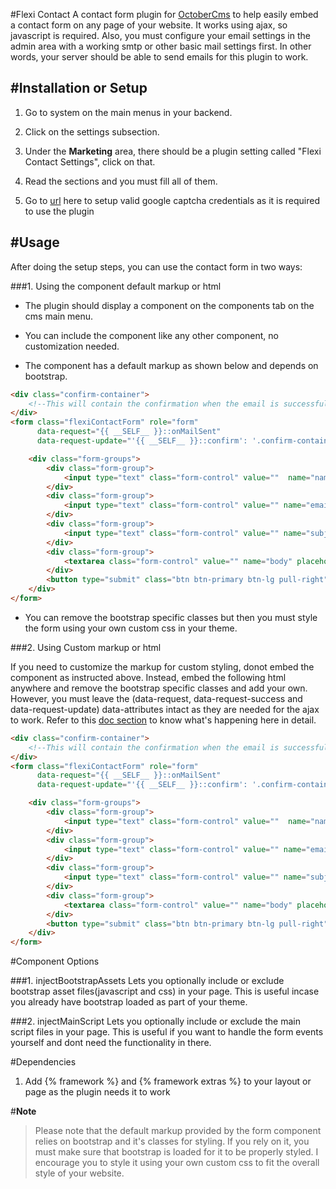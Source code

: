 #Flexi Contact
A contact form plugin for [OctoberCms](http://www.octobercms.com) to help easily embed a contact form on any page of your website. It works using ajax, so javascript is required. Also, you must configure your email settings in the admin area with a working smtp or other basic mail settings first. In other words, your server should be able to send emails for this plugin to work.


#Installation or Setup
---

1. Go to system on the main menus in your backend.

2. Click on the settings subsection.

3. Under the **Marketing** area, there should be a plugin setting called "Flexi Contact Settings", click on that.

4. Read the sections and you must fill all of them.

5. Go to [url](http://www.google.com/recaptcha/admin) here to setup valid google captcha credentials as it is required to use the plugin


#Usage
---
After doing the setup steps, you can use the contact form in two ways:

###1. Using the component default markup or html
+ The plugin should display a component on the components tab on the cms main menu.

+ You can include the component like any other component, no customization needed.

+ The component has a default markup as shown below and depends on bootstrap.

```html
<div class="confirm-container">
    <!--This will contain the confirmation when the email is successfully sent-->
</div>
<form class="flexiContactForm" role="form"
      data-request="{{ __SELF__ }}::onMailSent"
      data-request-update="'{{ __SELF__ }}::confirm': '.confirm-container'">

    <div class="form-groups">
        <div class="form-group">
            <input type="text" class="form-control" value=""  name="name" placeholder="Enter name">
        </div>
        <div class="form-group">
            <input type="text" class="form-control" value="" name="email" placeholder="Enter Email">
        </div>
        <div class="form-group">
            <input type="text" class="form-control" value="" name="subject" placeholder="Enter Subject">
        </div>
        <div class="form-group">
            <textarea class="form-control" value="" name="body" placeholder="Enter Message" cols="30" rows="10"></textarea>
        </div>
        <button type="submit" class="btn btn-primary btn-lg pull-right">Send</button>
    </div>
</form>
```

+ You can remove the bootstrap specific classes but then you must style the form using your own custom css in your theme.

###2. Using Custom markup or html

If you need to customize the markup for custom styling, donot embed the component as instructed above. Instead, embed the following html anywhere and remove the bootstrap specific classes and add your own. However, you must leave the (data-request, data-request-success and data-request-update) data-attributes intact as they are needed for the ajax to work. Refer to this [doc section](http://octobercms.com/docs/cms/ajax) to know what's happening here in detail.

```html
<div class="confirm-container">
    <!--This will contain the confirmation when the email is successfully sent-->
</div>
<form class="flexiContactForm" role="form"
      data-request="{{ __SELF__ }}::onMailSent"
      data-request-update="'{{ __SELF__ }}::confirm': '.confirm-container'">

    <div class="form-groups">
        <div class="form-group">
            <input type="text" class="form-control" value=""  name="name" placeholder="Enter name">
        </div>
        <div class="form-group">
            <input type="text" class="form-control" value="" name="email" placeholder="Enter Email">
        </div>
        <div class="form-group">
            <input type="text" class="form-control" value="" name="subject" placeholder="Enter Subject">
        </div>
        <div class="form-group">
            <textarea class="form-control" value="" name="body" placeholder="Enter Message" cols="30" rows="10"></textarea>
        </div>
        <button type="submit" class="btn btn-primary btn-lg pull-right">Send</button>
    </div>
</form>
```

#Component Options

###1. injectBootstrapAssets
Lets you optionally include or exclude bootstrap asset files(javascript and css) in your page.
This is useful incase you already have bootstrap loaded as part of your theme.

###2. injectMainScript
Lets you optionally include or exclude the main script files in your page.
This is useful if you want to handle the form events yourself and dont need the functionality in there.

#Dependencies
1. Add {% framework %} and {% framework extras %} to your layout or page as the plugin needs it to work

#**Note**
> Please note that the default markup provided by the form component relies on bootstrap and it's classes for styling. If you rely on it, you must make sure that bootstrap is loaded for it to be properly styled. I encourage you to style it using your own custom css to fit the overall style of your website.
